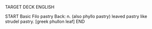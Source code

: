 TARGET DECK
ENGLISH

START
Basic
Filo pastry
Back: n. (also phyllo pastry) leaved pastry like strudel pastry. [greek phullon leaf]
END
